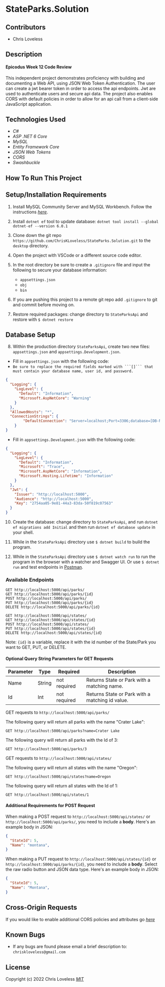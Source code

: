 # StateParks.Solution

## Contributors

* Chris Loveless

## Description
#### Epicodus Week 12 Code Review
This independent project demonstrates proficiency with building and documenting a Web API, using JSON Web Token Authentication. The user can create a jwt bearer token in order to access the api endpoints. Jwt are used to authenticate users and secure api data. The project also enables CORS with default policies in order to allow for an api call from a client-side JavaScript application. 

## Technologies Used

* _C#_
* _ASP .NET 6 Core_
* _MySQL_
* _Entity Framework Core_
* _JSON Web Tokens_
* _CORS_
* _Swashbuckle_

## How To Run This Project

## Setup/Installation Requirements

1. Install MySQL Community Server and MySQL Workbench. Follow the instructions _[here](https://www.learnhowtoprogram.com/c-and-net/getting-started-with-c/installing-and-configuring-mysql/)_.

2. Install ```dotnet ef``` tool to update database: ```dotnet tool install --global dotnet-ef --version 6.0.1```

3. Clone down the git repo ```https://github.com/ChrisKLoveless/StateParks.Solution.git``` to the ```desktop``` directory.

4. Open the project with VSCode or a different source code editor.

5. In the root directory be sure to create a ```.gitignore``` file and input the following to secure your database information:
    * ```appsettings.json```
    * ```obj```
    * ```bin```

6. If you are pushing this project to a remote git repo add ```.gitignore``` to git and commit before moving on.

7. Restore required packages: change directory to ```StateParksApi``` and restore with ```$ dotnet restore```

## Database Setup

8.  Within the production directory ```StateParksApi```, create two new files: `appsettings.json` and `appsettings.Development.json`.

  * Fill in `appsettings.json` with the following code: 
  * `Be sure to replace the required fields marked with ```[]``` that must contain your database name, user id, and password.`

```json
{
  "Logging": {
    "LogLevel": {
      "Default": "Information",
      "Microsoft.AspNetCore": "Warning"
    }
  },
  "AllowedHosts": "*",
  "ConnectionStrings": {
        "DefaultConnection": "Server=localhost;Port=3306;database=[DB-NAME-HERE];uid=[YOUR-USERNAME-HERE];pwd=[YOUR-PASSWORD-HERE];"
    }
}
```

* Fill in `appsettings.Development.json` with the following code:

```json
{
  "Logging": {
    "LogLevel": {
      "Default": "Information",
      "Microsoft": "Trace",
      "Microsoft.AspNetCore": "Information",
      "Microsoft.Hosting.Lifetime": "Information"
    }
  },
  "Jwt": {
    "Issuer": "http://localhost:5000",
    "Audience": "http://localhost:5000",
    "Key": "2754aa05-9e81-44a3-83da-50f819c07563"
  }
}
```

10. Create the database: change directory to ```StateParksApi```, and run ```dotnet ef migrations add Initial``` and then run ```dotnet ef database update``` in your shell.

11. While in the ```StateParksApi``` directory use ```$ dotnet build``` to build the program.

12. While in the ```StateParksApi``` directory use ```$ dotnet watch run``` to run the program in the browser with a watcher and Swagger UI. Or use ```$ dotnet run``` and test endpoints in [Postman](https://www.postman.com/).

### Available Endpoints

```
GET http://localhost:5000/api/parks/
GET http://localhost:5000/api/parks/{id}
POST http://localhost:5000/api/parks/
PUT http://localhost:5000/api/parks/{id}
DELETE http://localhost:5000/api/parks/{id}
```
```
GET http://localhost:5000/api/states/
GET http://localhost:5000/api/states/{id}
POST http://localhost:5000/api/states/
PUT http://localhost:5000/api/states/{id}
DELETE http://localhost:5000/api/states/{id}
```

Note: `{id}` is a variable, replace it with the id number of the State/Park you want to GET, PUT, or DELETE.

#### Optional Query String Parameters for GET Requests

| Parameter | Type   | Required     | Description                                     |
| --------- | ------ | ------------ | ----------------------------------------------- |
| Name      | String | not required | Returns State or Park with a matching name.     |
| Id        | Int    | not required | Returns State or Park with a matching id value. |

GET requests to `http://localhost:5000/api/parks/`

The following query will return all parks with the name "Crater Lake":
```
GET http://localhost:5000/api/parks?name=Crater Lake
```
The following query will return all parks with the Id of 3:
```
GET http://localhost:5000/api/parks/3
```
GET requests to `http://localhost:5000/api/states/` 

The following query will return all states with the name "Oregon":
```
GET http://localhost:5000/api/states?name=Oregon
```
The following query will return all states with the Id of 1:
```
GET http://localhost:5000/api/states/1
```

#### Additional Requirements for POST Request

When making a POST request to `http://localhost:5000/api/states/` or `http://localhost:5000/api/parks/`, you need to include a **body**. Here's an example body in JSON:

```json
{
  "StateId": 5,
  "Name": "montana",
}
```

When making a PUT request to `http://localhost:5000/api/states/{id}` or `http://localhost:5000/api/parks/{id}`, you need to include a **body**. Select the raw radio button and JSON data type. Here's an example body in JSON:

```json
{
  "StateId": 5,
  "Name": "Montana",
}
```

## Cross-Origin Requests
If you would like to enable additional CORS policies and attributes go _[here](https://learn.microsoft.com/en-us/aspnet/core/security/cors?view=aspnetcore-6.0)_

## Known Bugs

* If any bugs are found please email a brief description to: ```chriskloveless@gmail.com```

## License
Copyright (c) 2022 Chris Loveless
_[MIT](https://choosealicense.com/licenses/mit/)_